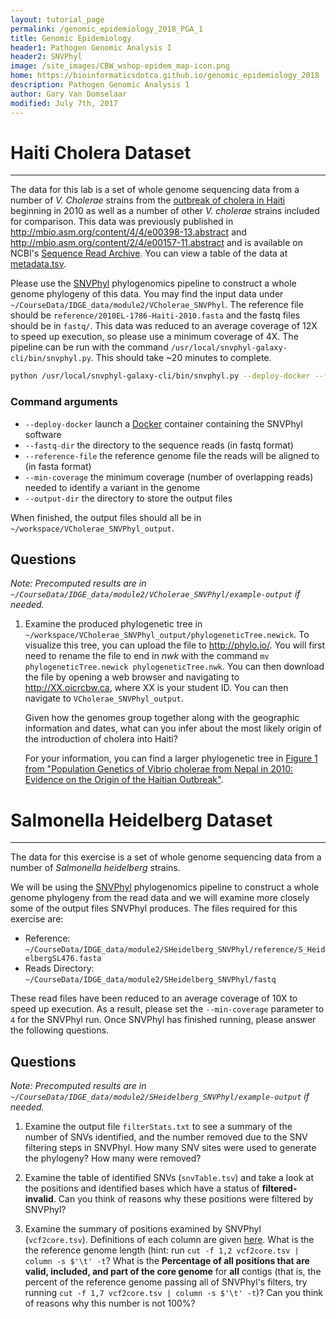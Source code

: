 ```yaml
---
layout: tutorial_page
permalink: /genomic_epidemiology_2018_PGA_1
title: Genomic Epidemiology
header1: Pathogen Genomic Analysis I
header2: SNVPhyl
image: /site_images/CBW_wshop-epidem_map-icon.png
home: https://bioinformaticsdotca.github.io/genomic_epidemiology_2018
description: Pathogen Genomic Analysis 1
author: Gary Van Domselaar
modified: July 7th, 2017
---
```


# Haiti Cholera Dataset
----

The data for this lab is a set of whole genome sequencing data from a number of *V. Cholerae* strains from the [outbreak of cholera in Haiti][haiti-cholera] beginning in 2010 as well as a number of other *V. cholerae* strains included for comparison.  This data was previously published in <http://mbio.asm.org/content/4/4/e00398-13.abstract> and <http://mbio.asm.org/content/2/4/e00157-11.abstract> and is available on NCBI's [Sequence Read Archive](http://www.ncbi.nlm.nih.gov/sra/).  You can view a table of the data at [metadata.tsv][].

Please use the [SNVPhyl][] phylogenomics pipeline to construct a whole genome phylogeny of this data. You may find the input data under `~/CourseData/IDGE_data/module2/VCholerae_SNVPhyl`. The reference file should be `reference/2010EL-1786-Haiti-2010.fasta` and the fastq files should be in `fastq/`. This data was reduced to an average coverage of 12X to speed up execution, so please use a minimum coverage of 4X.  The pipeline can be run with the command `/usr/local/snvphyl-galaxy-cli/bin/snvphyl.py`. This should take ~20 minutes to complete.

```bash
python /usr/local/snvphyl-galaxy-cli/bin/snvphyl.py --deploy-docker --fastq-dir ~/CourseData/IDGE_data/module2/VCholerae_SNVPhyl/fastq/ --reference-file ~/CourseData/IDGE_data/module2/VCholerae_SNVPhyl/reference/2010EL-1786-Haiti-2010.fasta --min-coverage 4 --output-dir ~/workspace/VCholerae_SNVPhyl_output
```

### Command arguments

* `--deploy-docker` launch a [Docker](https://www.docker.com/what-docker) container containing the SNVPhyl software
* `--fastq-dir` the directory to the sequence reads (in fastq format)
* `--reference-file` the reference genome file the reads will be aligned to (in fasta format)
* `--min-coverage` the minimum coverage (number of overlapping reads) needed to identify a variant in the genome
* `--output-dir` the directory to store the output files

When finished, the output files should all be in `~/workspace/VCholerae_SNVPhyl_output`.

## Questions

*Note: Precomputed results are in `~/CourseData/IDGE_data/module2/VCholerae_SNVPhyl/example-output` if needed.*

1. Examine the produced phylogenetic tree in `~/workspace/VCholerae_SNVPhyl_output/phylogeneticTree.newick`. To visualize this tree, you can upload the file to <http://phylo.io/>. You will first need to rename the file to end in *nwk* with the command `mv phylogeneticTree.newick phylogeneticTree.nwk`. You can then download the file by opening a web browser and navigating to <http://XX.oicrcbw.ca>, where XX is your student ID. You can then navigate to `VCholerae_SNVPhyl_output`.

   Given how the genomes group together along with the geographic information and dates, what can you infer about the most likely origin of the introduction of cholera into Haiti?

   For your information, you can find a larger phylogenetic tree in [Figure 1 from "Population Genetics of Vibrio cholerae from Nepal in 2010: Evidence on the Origin of the Haitian Outbreak"][pop-vc-f1].

# Salmonella Heidelberg Dataset
----

The data for this exercise is a set of whole genome sequencing data from a number of *Salmonella heidelberg* strains.    

We will be using the [SNVPhyl][] phylogenomics pipeline to construct a whole genome phylogeny from the read data and we will examine more closely some of the output files SNVPhyl produces. The files required for this exercise are:

* Reference: `~/CourseData/IDGE_data/module2/SHeidelberg_SNVPhyl/reference/S_HeidelbergSL476.fasta` 
* Reads Directory: `~/CourseData/IDGE_data/module2/SHeidelberg_SNVPhyl/fastq`

These read files have been reduced to an average coverage of 10X to speed up execution. As a result, please set the `--min-coverage` parameter to `4` for the SNVPhyl run. Once SNVPhyl has finished running, please answer the following questions.

## Questions

*Note: Precomputed results are in `~/CourseData/IDGE_data/module2/SHeidelberg_SNVPhyl/example-output` if needed.*

1. Examine the output file `filterStats.txt` to see a summary of the number of SNVs identified, and the number removed due to the SNV filtering steps in SNVPhyl. How many SNV sites were used to generate the phylogeny? How many were removed?

2. Examine the table of identified SNVs (`snvTable.tsv`) and take a look at the positions and identified bases which have a status of **filtered-invalid**. Can you think of reasons why these positions were filtered by SNVPhyl?

3. Examine the summary of positions examined by SNVPhyl (`vcf2core.tsv`). Definitions of each column are given [here](http://snvphyl.readthedocs.io/en/latest/user/output/#core-positions). What is the the reference genome length (hint: run `cut -f 1,2 vcf2core.tsv | column -s $'\t' -t`?  What is the **Percentage of all positions that are valid, included, and part of the core genome** for **all** contigs (that is, the percent of the reference genome passing all of SNVPhyl's filters, try running `cut -f 1,7 vcf2core.tsv | column -s $'\t' -t`)? Can you think of reasons why this number is not 100%?

[SNVPhyl]: https://snvphyl.readthedocs.io
[pop-vc-f1]: http://mbio.asm.org/content/2/4/e00157-11/F1.expansion.html
[haiti-cholera]: http://en.wikipedia.org/wiki/2010%E2%80%9313_Haiti_cholera_outbreak
[metadata.tsv]: metadata.tsv

